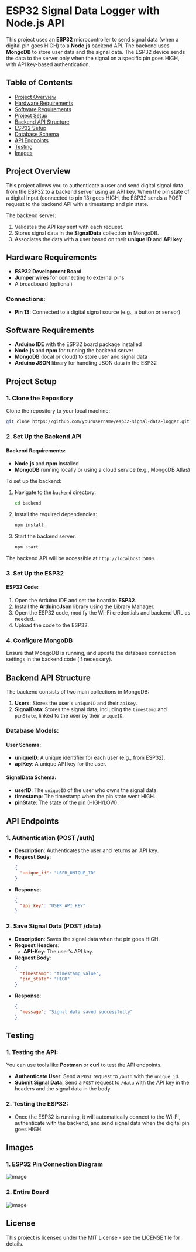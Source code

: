 # ESP32 Signal Data Logger with Node.js API

This project uses an **ESP32** microcontroller to send signal data (when a digital pin goes HIGH) to a **Node.js** backend API. The backend uses **MongoDB** to store user data and the signal data. The ESP32 device sends the data to the server only when the signal on a specific pin goes HIGH, with API key-based authentication.

## Table of Contents
- [Project Overview](#project-overview)
- [Hardware Requirements](#hardware-requirements)
- [Software Requirements](#software-requirements)
- [Project Setup](#project-setup)
- [Backend API Structure](#backend-api-structure)
- [ESP32 Setup](#esp32-setup)
- [Database Schema](#database-schema)
- [API Endpoints](#api-endpoints)
- [Testing](#testing)
- [Images](#images)

## Project Overview
This project allows you to authenticate a user and send digital signal data from the ESP32 to a backend server using an API key. When the pin state of a digital input (connected to pin 13) goes HIGH, the ESP32 sends a POST request to the backend API with a timestamp and pin state.

The backend server:
1. Validates the API key sent with each request.
2. Stores signal data in the **SignalData** collection in MongoDB.
3. Associates the data with a user based on their **unique ID** and **API key**.

## Hardware Requirements
- **ESP32 Development Board**
- **Jumper wires** for connecting to external pins
- A breadboard (optional)

### Connections:
- **Pin 13**: Connected to a digital signal source (e.g., a button or sensor)

## Software Requirements
- **Arduino IDE** with the ESP32 board package installed
- **Node.js** and **npm** for running the backend server
- **MongoDB** (local or cloud) to store user and signal data
- **Arduino JSON** library for handling JSON data in the ESP32

## Project Setup

### 1. Clone the Repository
Clone the repository to your local machine:
```bash
git clone https://github.com/yourusername/esp32-signal-data-logger.git
```

### 2. Set Up the Backend API

#### Backend Requirements:
- **Node.js** and **npm** installed
- **MongoDB** running locally or using a cloud service (e.g., MongoDB Atlas)

To set up the backend:
1. Navigate to the `backend` directory:
   ```bash
   cd backend
   ```

2. Install the required dependencies:
   ```bash
   npm install
   ```

3. Start the backend server:
   ```bash
   npm start
   ```

The backend API will be accessible at `http://localhost:5000`.

### 3. Set Up the ESP32

#### ESP32 Code:
1. Open the Arduino IDE and set the board to **ESP32**.
2. Install the **ArduinoJson** library using the Library Manager.
3. Open the ESP32 code, modify the Wi-Fi credentials and backend URL as needed.
4. Upload the code to the ESP32.

### 4. Configure MongoDB
Ensure that MongoDB is running, and update the database connection settings in the backend code (if necessary).

## Backend API Structure

The backend consists of two main collections in MongoDB:
1. **Users**: Stores the user's `uniqueID` and their `apiKey`.
2. **SignalData**: Stores the signal data, including the `timestamp` and `pinState`, linked to the user by their `uniqueID`.

### Database Models:
#### User Schema:
- **uniqueID**: A unique identifier for each user (e.g., from ESP32).
- **apiKey**: A unique API key for the user.

#### SignalData Schema:
- **userID**: The `uniqueID` of the user who owns the signal data.
- **timestamp**: The timestamp when the pin state went HIGH.
- **pinState**: The state of the pin (HIGH/LOW).

## API Endpoints

### 1. **Authentication (POST /auth)**
- **Description**: Authenticates the user and returns an API key.
- **Request Body**:
  ```json
  {
    "unique_id": "USER_UNIQUE_ID"
  }
  ```
- **Response**:
  ```json
  {
    "api_key": "USER_API_KEY"
  }
  ```

### 2. **Save Signal Data (POST /data)**
- **Description**: Saves the signal data when the pin goes HIGH.
- **Request Headers**:
  - **API-Key**: The user's API key.
- **Request Body**:
  ```json
  {
    "timestamp": "timestamp_value",
    "pin_state": "HIGH"
  }
  ```
- **Response**:
  ```json
  {
    "message": "Signal data saved successfully"
  }
  ```

## Testing

### 1. Testing the API:
You can use tools like **Postman** or **curl** to test the API endpoints.

- **Authenticate User**: Send a `POST` request to `/auth` with the `unique_id`.
- **Submit Signal Data**: Send a `POST` request to `/data` with the API key in the headers and the signal data in the body.

### 2. Testing the ESP32:
- Once the ESP32 is running, it will automatically connect to the Wi-Fi, authenticate with the backend, and send signal data when the digital pin goes HIGH.

## Images

### 1. ESP32 Pin Connection Diagram
![image](https://github.com/user-attachments/assets/ec516dd1-dc11-48cf-9433-1d1f7d02cfdd)
### 2. Entire Board
![image](https://github.com/user-attachments/assets/b9d4cad5-9311-491e-86cf-29ba8f5b5d99)

## License
This project is licensed under the MIT License - see the [LICENSE](./LICENSE) file for details.
```
